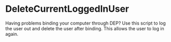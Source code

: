 # DeleteCurrentLoggedInUser
Having problems binding your computer through DEP? Use this script to log the user out and delete the user after binding. This allows the user to log in again. 
